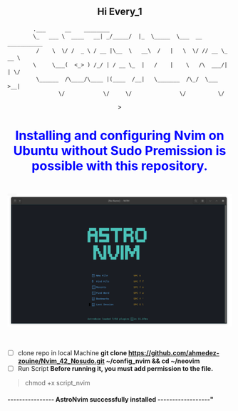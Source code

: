 
<h3 align="center">
  <h2 align="center" >Hi Every_1 </h2>


            .___      __    ________                      
            \_   ___ \  ____   __| _/_____/  |_  \_____  \___  __ ___________ 
             /    \  \/ /  _ \ / __ |\__  \   __\  /   |   \  \/ // __ \_  __ \
            \     \___(  <_> ) /_/ | / __ \_  |   /    |    \   /\  ___/|  | \/
             \______  /\____/\____ |(____  /__|   \_______  /\_/  \___  >__|   
                    \/            \/     \/               \/          \/      

</h3>
<div style="text-align: center;">
> <h3 style="color: blue; font-size: 2em;text-align: center; "> Installing and configuring Nvim on Ubuntu without Sudo Premission is possible with this repository.</h3>
<br> 
<img src="nvim.png" alt="Image description" title="Image Title" />
</div>
<br>
<br>

- [ ] clone repo in local Machine
**git clone https://github.com/ahmedez-zouine/Nvim_42_Nosudo.git ~/config_nvim && cd ~/neovim**
- [ ] Run Script
**Before running it, you must add permission to the file.**
> chmod +x script_nvim

<h4 style="text-align: center, color: blue, font-size : bold">---------------- AstroNvim successfully installed ------------------" <h4>
